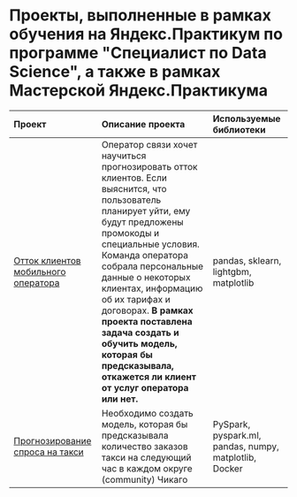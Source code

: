 # Проекты, выполненные в рамках обучения на Яндекс.Практикум по программе "Специалист по Data Science", а также в рамках Мастерской Яндекс.Практикума

| Проект | Описание проекта | Используемые библиотеки |
| :-------------------- | :--------------------- |:----------------------------|
| [Отток клиентов мобильного оператора](customer_churn/README.md) | Оператор связи хочет научиться прогнозировать отток клиентов. Если выяснится, что пользователь планирует уйти, ему будут предложены промокоды и специальные условия. Команда оператора собрала персональные данные о некоторых клиентах, информацию об их тарифах и договорах. **В рамках проекта поставлена задача создать и обучить модель, которая бы предсказывала, откажется ли клиент от услуг оператора или нет.** | pandas, sklearn, lightgbm, matplotlib |
| [Прогнозирование спроса на такси](link) | Необходимо создать модель, которая бы предсказывала количество заказов такси на следующий час в каждом округе (community) Чикаго | PySpark, pyspark.ml, pandas, numpy, matplotlib, Docker |

